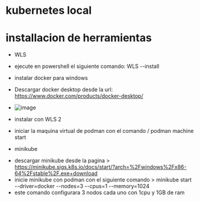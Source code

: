 # kubernetes local

# installacion de herramientas

* WLS
- ejecute en powershell el siguiente comando: WLS --install
  
* instalar docker para windows 
- Descargar docker desktop desde la url: https://www.docker.com/products/docker-desktop/
- ![image](https://github.com/user-attachments/assets/b9e09faa-0e8a-4e16-a30a-44cd593b1ea7)

- instalar con WLS 2
- iniciar la maquina virtual de podman con el comando / podman machine start
  
* minikube
- descargar minikube desde la pagina > https://minikube.sigs.k8s.io/docs/start/?arch=%2Fwindows%2Fx86-64%2Fstable%2F.exe+download
- inicie minikube con podman con el siguiente comando >  minikube start --driver=docker --nodes=3 --cpus=1 --memory=1024
- este comando configurara 3 nodos cada uno con 1cpu y 1GB de ram
  

